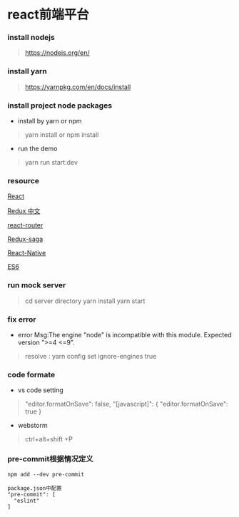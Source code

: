 # react前端平台

### install nodejs
> https://nodejs.org/en/

### install yarn
> https://yarnpkg.com/en/docs/install

### install project node packages
* install by yarn or npm 

>  yarn install or npm install 

* run the demo

> yarn run start:dev


### resource
[React](https://reactjs.org/)

[Redux 中文](http://www.redux.org.cn/)

[react-router](https://github.com/ReactTraining/react-router)

[Redux-saga](https://github.com/redux-saga/redux-saga)

[React-Native](https://facebook.github.io/react-native/)

[ES6](http://es6.ruanyifeng.com/)

### run mock server

> cd server directory
> yarn install
> yarn start

### fix error

* error Msg:The engine "node" is incompatible with this module. Expected version ">=4 <=9".

> resolve :  yarn config set ignore-engines true

### code formate
* vs code  setting
> "editor.formatOnSave": false,
    "[javascript]": {
        "editor.formatOnSave": true
    }

*  webstorm    
> ctrl+alt+shift +P

### pre-commit根据情况定义
```
npm add --dev pre-commit

package.json中配置
"pre-commit": [
  "eslint"
]
```